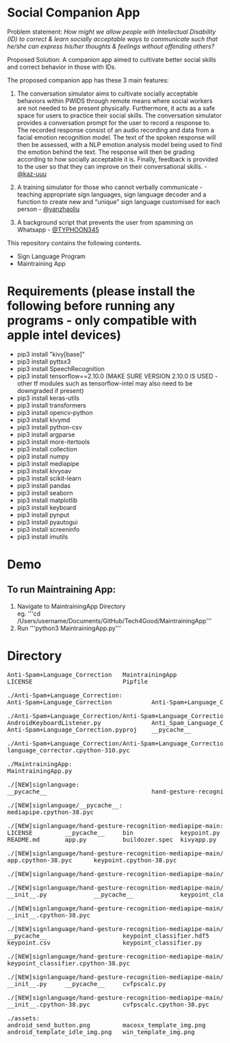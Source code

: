 # Social Companion App

Problem statement: *How might we allow people with Intellectual Disability (ID) to correct & learn socially acceptable ways to communicate such that he/she can express his/her thoughts & feelings without offending others?*

Proposed Solution: A companion app aimed to cultivate better social skills and correct behavior in those with IDs. 

The proposed companion app has these 3 main features:
1. The conversation simulator aims to cultivate socially acceptable behaviors within PWIDS through remote means where social workers are not needed to be present physically. Furthermore, it acts as a safe space for users to practice their social skills. The conversation simulator provides a conversation prompt for the user to record a response to. The recorded response consist of an audio recording and data from a facial emotion recognition model. The text of the spoken response will then be assessed, with a NLP emotion analysis model being used to find the emotion behind the text. The response will then be grading according to how socially acceptable it is. Finally, feedback is provided to the user so that they can improve on their conversational skills. - [@kaz-uuu](https://github.com/kaz-uuu)

2. A training simulator for those who cannot verbally communicate - teaching appropriate sign languages, sign language decoder and a function to create new and “unique” sign language customised for each person - [@yanzhaoliu](https://github.com/yanzhaoliu)
3. A background script that prevents the user from spamming on Whatsapp - [@TYPHOON345](https://github.com/TYPHOON345)

This repository contains the following contents.
* Sign Language Program
* Maintraining App

# Requirements (please install the following before running any programs - only compatible with apple intel devices)


* pip3 install "kivy[base]"
* pip3 install pyttsx3
* pip3 install SpeechRecognition
* pip3 install tensorflow==2.10.0 (MAKE SURE VERSION 2.10.0 IS USED - other tf modules such as tensorflow-intel may also need to be downgraded if present)
* pip3 install keras-utils
* pip3 install transformers
* pip3 install opencv-python
* pip3 install kivymd
* pip3 install python-csv 
* pip3 install argparse
* pip3 install more-itertools
* pip3 install collection
* pip3 install numpy
* pip3 install mediapipe
* pip3 install kivyoav
* pip3 install scikit-learn
* pip3 install pandas
* pip3 install seaborn
* pip3 install matplotlib
* pip3 install keyboard
* pip3 install pynput
* pip3 install pyautogui
* pip3 install screeninfo
* pip3 install imutils

# Demo
## To run Maintraining App:
1. Navigate to MaintrainingApp Directory<br> eg. '''cd /Users/username/Documents/GitHub/Tech4Good/MaintrainingApp'''
2. Run '''python3 MaintrainingApp.py'''

# Directory
<pre>
Anti-Spam+Language_Correction   MaintrainingApp                 README.md                       assets
LICENSE                         Pipfile                         [NEW]signlanguage               buildozer.spec

./Anti-Spam+Language_Correction:
Anti-Spam+Language_Correction           Anti-Spam+Language_Correction.sln

./Anti-Spam+Language_Correction/Anti-Spam+Language_Correction:
AndroidKeyboardListener.py              Anti_Spam_Language_Correction.py        androidAutomate.py
Anti-Spam+Language_Correction.pyproj    __pycache__                             language_corrector.py

./Anti-Spam+Language_Correction/Anti-Spam+Language_Correction/__pycache__:
language_corrector.cpython-310.pyc

./MaintrainingApp:
MaintrainingApp.py

./[NEW]signlanguage:
__pycache__                             hand-gesture-recognition-mediapipe-main mediapipetest.py

./[NEW]signlanguage/__pycache__:
mediapipe.cpython-38.pyc

./[NEW]signlanguage/hand-gesture-recognition-mediapipe-main:
LICENSE         __pycache__     bin             keypoint.py     model
README.md       app.py          buildozer.spec  kivyapp.py      utils

./[NEW]signlanguage/hand-gesture-recognition-mediapipe-main/__pycache__:
app.cpython-38.pyc      keypoint.cpython-38.pyc

./[NEW]signlanguage/hand-gesture-recognition-mediapipe-main/bin:

./[NEW]signlanguage/hand-gesture-recognition-mediapipe-main/model:
__init__.py             __pycache__             keypoint_classifier

./[NEW]signlanguage/hand-gesture-recognition-mediapipe-main/model/__pycache__:
__init__.cpython-38.pyc

./[NEW]signlanguage/hand-gesture-recognition-mediapipe-main/model/keypoint_classifier:
__pycache__                     keypoint_classifier.hdf5        keypoint_classifier.tflite
keypoint.csv                    keypoint_classifier.py          keypoint_classifier_label.csv

./[NEW]signlanguage/hand-gesture-recognition-mediapipe-main/model/keypoint_classifier/__pycache__:
keypoint_classifier.cpython-38.pyc

./[NEW]signlanguage/hand-gesture-recognition-mediapipe-main/utils:
__init__.py     __pycache__     cvfpscalc.py

./[NEW]signlanguage/hand-gesture-recognition-mediapipe-main/utils/__pycache__:
__init__.cpython-38.pyc         cvfpscalc.cpython-38.pyc

./assets:
android_send_button.png         macosx_template_img.png         win_template_typing_img.png
android_template_idle_img.png   win_template_img.png
<pre>


